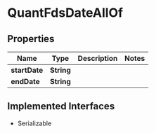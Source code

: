 

# QuantFdsDateAllOf


## Properties

Name | Type | Description | Notes
------------ | ------------- | ------------- | -------------
**startDate** | **String** |  | 
**endDate** | **String** |  | 


## Implemented Interfaces

* Serializable


